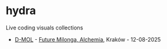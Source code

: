 # hydra

Live coding visuals collections

- [D-MOL](https://open.spotify.com/artist/5Jt3Ka0CyPB15NGNNnSlh1) - [Future Milonga, Alchemia](https://www.facebook.com/events/917238790596286), Kraków - 12-08-2025
